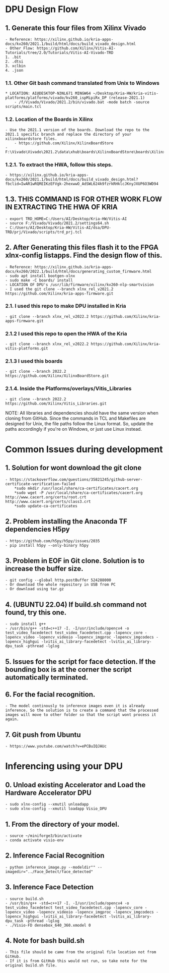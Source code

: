 # DPU Design Flow

## 1. Generate this four files from Xilinx Vivado
	- Reference: https://xilinx.github.io/kria-apps-docs/kv260/2021.1/build/html/docs/build_vivado_design.html
	- Other Flow: https://github.com/Xilinx/Vitis-AI-Tutorials/tree/2.0/Tutorials/Vitis-AI-Vivado-TRD
	1. .bit
	2. .dtsi
	3. xclbin
	4. .json

### 1.1. Other Git bash command translated from Unix to Windows
	* LOCATION: AI@DESKTOP-N3NL671 MINGW64 ~/Desktop/Kria-HW/kria-vitis-platforms/platforms/vivado/kv260_ispMipiRx_DP (release-2021.1)
		- /f/Vivado/Vivado/2021.2/bin/vivado.bat -mode batch -source scripts/main.tcl

### 1.2. Location of the Boards in Xilinx 
	- Use the 2021.1 version of the boards. Download the repo to the 2021.1 specific branch and replace the directory of your xilinxboardstore files.
		- https://github.com/Xilinx/XilinxBoardStore
	- F:\Vivado\Vivado\2021.2\data\xhub\boards\XilinxBoardStore\boards\Xilinx

### 1.2.1. To extract the HWA, follow this steps.
	- https://xilinx.github.io/kria-apps-docs/kv260/2021.1/build/html/docs/build_vivado_design.html?fbclid=IwAR1wRQREIKzEFVgk-2hexwwO_AdSWL624k9fzrkRHklcJKnyJXUP6O3WD94

## 1.3. THIS COMMAND IS FOR OTHER WORK FLOW IN EXTRACTING THE HWA OF KRIA
	- export TRD_HOME=C:/Users/AI/Desktop/Kria-HW/Vitis-AI
	- source F:/Vivado/Vivado/2021.2/settings64.sh
	- C:/Users/AI/Desktop/Kria-HW/Vitis-AI/dsa/DPU-TRD/prj/Vivado/scripts/trd_prj.tcl

## 2. After Generating this files flash it to the FPGA xlnx-config listapps. Find the design flow of this.
	- Reference: https://xilinx.github.io/kria-apps-docs/kv260/2022.1/build/html/docs/generating_custom_firmware.html
	- sudo apt install bootgen-xlnx
	- sudo make -C boards/ install
	- LOCATION OF DPU's /usr/lib/firmware/xilinx/kv260-nlp-smartvision
	- I used the git clone --branch xlnx_rel_v2021.2 https://github.com/Xilinx/kria-apps-firmware.git
	
### 2.1. I used this repo to make DPU installed in Kria
	- git clone --branch xlnx_rel_v2022.2 https://github.com/Xilinx/kria-apps-firmware.git

### 2.1.2 I used this repo to open the HWA of the Kria
	- git clone --branch xlnx_rel_v2022.2 https://github.com/Xilinx/kria-vitis-platforms.git

### 2.1.3 I used this boards
	- git clone --branch 2022.2 https://github.com/Xilinx/XilinxBoardStore.git

### 2.1.4. Inside the Platforms/overlays/Vitis_Libraries
	- git clone --branch 2022.2 https://github.com/Xilinx/Vitis_Libraries.git

NOTE: 
	All libraries and dependencies should have the same version when cloning from GitHub. Since the commands in TCL and Makefiles are designed for Unix, the file paths follow the Linux format. So, update the paths accordingly if you're on Windows, or just use Linux instead.

# Common Issues during development

## 1. Solution for wont download the git clone 
	- https://stackoverflow.com/questions/35821245/github-server-certificate-verification-failed
		*sudo mkdir /usr/local/share/ca-certificates/cacert.org
		*sudo wget -P /usr/local/share/ca-certificates/cacert.org http://www.cacert.org/certs/root.crt http://www.cacert.org/certs/class3.crt
		*sudo update-ca-certificates

## 2. Problem installing the Anaconda TF dependencies H5py 
	- https://github.com/h5py/h5py/issues/2035
	- pip install h5py --only-binary h5py

## 3. Problem in EOF in Git clone. Solution is to increase the buffer size.
	- git config --global http.postBuffer 524288000
	- Or download the whole repository in USB from PC
	- Or download using tar.gz

## 4. (UBUNTU 22.04) If build.sh command not found, try this one. 	
	- sudo install g++
	- /usr/bin/g++ -std=c++17 -I. -I/usr/include/opencv4 -o test_video_facedetect test_video_facedetect.cpp -lopencv_core -lopencv_video -lopencv_videoio -lopencv_imgproc -lopencv_imgcodecs -lopencv_highgui -lvitis_ai_library-facedetect -lvitis_ai_library-dpu_task -pthread -lglog

## 5. Issues for the script for face detection. If the bounding box is at the corner the script automatically terminated.

## 6. For the facial recognition. 
    - The model continously to inference images even it is already inference. So the solution is to create a command that the processed images will move to other folder so that the script wont process it again.

## 7. Git push from Ubuntu
	- https://www.youtube.com/watch?v=ePCBuIQJAUc

# Inferencing using your DPU

## 0. Unload existing Accelerator and Load the Hardware Accelerator DPU
	- sudo xlnx-config --xmutil unloadapp
	- sudo xlnx-config --xmutil loadapp Visio_DPU
	
## 1. From the directory of your model.
	- source ~/miniforge3/bin/activate
	- conda activate visio-env

## 2. Inference Facial Recognition
	- python inference_image.py --modeldir"" --imagedir="../Face_Detect/face_detected"

## 3. Inference Face Detection
	- source build.sh
	- /usr/bin/g++ -std=c++17 -I. -I/usr/include/opencv4 -o test_video_facedetect test_video_facedetect.cpp -lopencv_core -lopencv_video -lopencv_videoio -lopencv_imgproc -lopencv_imgcodecs -lopencv_highgui -lvitis_ai_library-facedetect -lvitis_ai_library-dpu_task -pthread -lglog
	- ./Visio-FD densebox_640_360.xmodel 0

## 4. Note for bash build.sh
	- This file should be came from the original file location not from GitHub.
	- If it is from GitHub this would not run, so take note for the original build.sh file.



